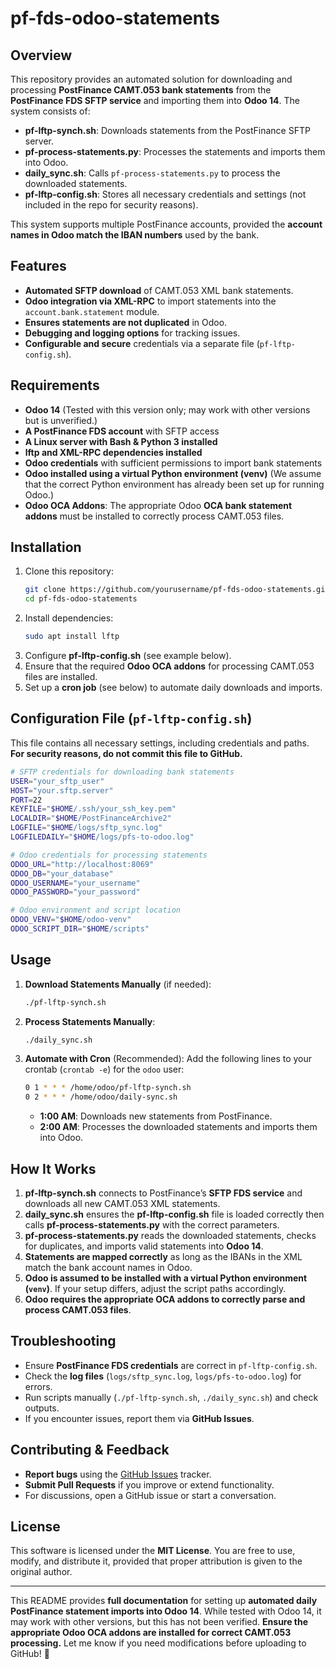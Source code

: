 # pf-fds-odoo-statements

## Overview

This repository provides an automated solution for downloading and processing **PostFinance CAMT.053 bank statements** from the **PostFinance FDS SFTP service** and importing them into **Odoo 14**. The system consists of:

- **pf-lftp-synch.sh**: Downloads statements from the PostFinance SFTP server.
- **pf-process-statements.py**: Processes the statements and imports them into Odoo.
- **daily_sync.sh**: Calls `pf-process-statements.py` to process the downloaded statements.
- **pf-lftp-config.sh**: Stores all necessary credentials and settings (not included in the repo for security reasons).

This system supports multiple PostFinance accounts, provided the **account names in Odoo match the IBAN numbers** used by the bank.

## Features

- **Automated SFTP download** of CAMT.053 XML bank statements.
- **Odoo integration via XML-RPC** to import statements into the `account.bank.statement` module.
- **Ensures statements are not duplicated** in Odoo.
- **Debugging and logging options** for tracking issues.
- **Configurable and secure** credentials via a separate file (`pf-lftp-config.sh`).

## Requirements

- **Odoo 14** (Tested with this version only; may work with other versions but is unverified.)
- **A PostFinance FDS account** with SFTP access
- **A Linux server with Bash & Python 3 installed**
- **lftp and XML-RPC dependencies installed**
- **Odoo credentials** with sufficient permissions to import bank statements
- **Odoo installed using a virtual Python environment (venv)** (We assume that the correct Python environment has already been set up for running Odoo.)
- **Odoo OCA Addons**: The appropriate Odoo **OCA bank statement addons** must be installed to correctly process CAMT.053 files.

## Installation

1. Clone this repository:
   ```sh
   git clone https://github.com/yourusername/pf-fds-odoo-statements.git
   cd pf-fds-odoo-statements
   ```
2. Install dependencies:
   ```sh
   sudo apt install lftp
   ```
3. Configure **pf-lftp-config.sh** (see example below).
4. Ensure that the required **Odoo OCA addons** for processing CAMT.053 files are installed.
5. Set up a **cron job** (see below) to automate daily downloads and imports.

## Configuration File (`pf-lftp-config.sh`)

This file contains all necessary settings, including credentials and paths. **For security reasons, do not commit this file to GitHub.**

```sh
# SFTP credentials for downloading bank statements
USER="your_sftp_user"
HOST="your.sftp.server"
PORT=22
KEYFILE="$HOME/.ssh/your_ssh_key.pem"
LOCALDIR="$HOME/PostFinanceArchive2"
LOGFILE="$HOME/logs/sftp_sync.log"
LOGFILEDAILY="$HOME/logs/pfs-to-odoo.log"

# Odoo credentials for processing statements
ODOO_URL="http://localhost:8069"
ODOO_DB="your_database"
ODOO_USERNAME="your_username"
ODOO_PASSWORD="your_password"

# Odoo environment and script location
ODOO_VENV="$HOME/odoo-venv"
ODOO_SCRIPT_DIR="$HOME/scripts"
```

## Usage

1. **Download Statements Manually** (if needed):
   ```sh
   ./pf-lftp-synch.sh
   ```
2. **Process Statements Manually**:
   ```sh
   ./daily_sync.sh
   ```
3. **Automate with Cron** (Recommended):
   Add the following lines to your crontab (`crontab -e`) for the `odoo` user:
   ```sh
   0 1 * * * /home/odoo/pf-lftp-synch.sh
   0 2 * * * /home/odoo/daily-sync.sh
   ```
   - **1:00 AM**: Downloads new statements from PostFinance.
   - **2:00 AM**: Processes the downloaded statements and imports them into Odoo.

## How It Works

1. **pf-lftp-synch.sh** connects to PostFinance’s **SFTP FDS service** and downloads all new CAMT.053 XML statements.
2. **daily_sync.sh** ensures the **pf-lftp-config.sh** file is loaded correctly then calls **pf-process-statements.py** with the correct parameters.
3. **pf-process-statements.py** reads the downloaded statements, checks for duplicates, and imports valid statements into **Odoo 14**.
4. **Statements are mapped correctly** as long as the IBANs in the XML match the bank account names in Odoo.
5. **Odoo is assumed to be installed with a virtual Python environment (`venv`)**. If your setup differs, adjust the script paths accordingly.
6. **Odoo requires the appropriate OCA addons to correctly parse and process CAMT.053 files**.

## Troubleshooting

- Ensure **PostFinance FDS credentials** are correct in `pf-lftp-config.sh`.
- Check the **log files** (`logs/sftp_sync.log`, `logs/pfs-to-odoo.log`) for errors.
- Run scripts manually (`./pf-lftp-synch.sh`, `./daily_sync.sh`) and check outputs.
- If you encounter issues, report them via **GitHub Issues**.

## Contributing & Feedback

- **Report bugs** using the [GitHub Issues](https://github.com/entuura/pf-fds-odoo-statements/issues) tracker.
- **Submit Pull Requests** if you improve or extend functionality.
- For discussions, open a GitHub issue or start a conversation.

## License

This software is licensed under the **MIT License**. You are free to use, modify, and distribute it, provided that proper attribution is given to the original author.

---

This README provides **full documentation** for setting up **automated daily PostFinance statement imports into Odoo 14**. While tested with Odoo 14, it may work with other versions, but this has not been verified. **Ensure the appropriate Odoo OCA addons are installed for correct CAMT.053 processing.** Let me know if you need modifications before uploading to GitHub! 🚀


